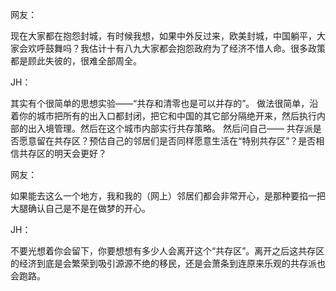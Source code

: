网友：

现在大家都在抱怨封城，有时候我想，如果中外反过来，欧美封城，中国躺平，大家会欢呼鼓舞吗？我估计十有八九大家都会抱怨政府为了经济不惜人命。很多政策都是顾此失彼的，很难全部周全。

JH：

其实有个很简单的思想实验——“共存和清零也是可以并存的”。 做法很简单，沿着你的城市把所有的出入口都封闭，把它和中国的其它部分隔绝开来，然后执行内部的出入境管理。然后在这个城市内部实行共存策略。 然后问自己—— 共存派是否愿意留在共存区？预估自己的邻居们是否同样愿意生活在“特别共存区”？是否相信共存区的明天会更好？

网友：

如果能去这么一个地方，我和我的（网上）邻居们都会非常开心，是那种要掐一把大腿确认自己是不是在做梦的开心。

JH：

不要光想着你会留下，你要想想有多少人会离开这个“共存区”。离开之后这共存区的经济到底是会繁荣到吸引源源不绝的移民，还是会萧条到连原来乐观的共存派也会跑路。

